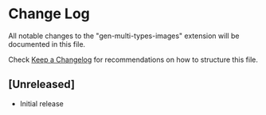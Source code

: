 # Change Log

All notable changes to the "gen-multi-types-images" extension will be documented in this file.

Check [Keep a Changelog](http://keepachangelog.com/) for recommendations on how to structure this file.

## [Unreleased]

- Initial release